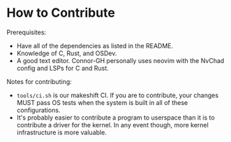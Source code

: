 # How to Contribute

Prerequisites:
- Have all of the dependencies as listed in the README.
- Knowledge of C, Rust, and OSDev.
- A good text editor. Connor-GH personally uses neovim with the NvChad config and LSPs for C and Rust.


Notes for contributing:
- ``tools/ci.sh`` is our makeshift CI. If you are to contribute, your changes MUST pass OS tests when the system is built in all of these configurations.
- It's probably easier to contribute a program to userspace than it is to contribute a driver for the kernel. In any event though, more kernel infrastructure is more valuable.
